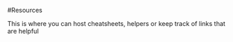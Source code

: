 #Resources

This is where you can host cheatsheets, helpers or keep track of links that are helpful
